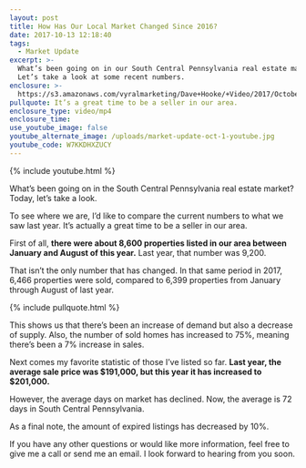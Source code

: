 ```yaml
---
layout: post
title: How Has Our Local Market Changed Since 2016?
date: 2017-10-13 12:18:40
tags:
  - Market Update
excerpt: >-
  What’s been going on in our South Central Pennsylvania real estate market?
  Let’s take a look at some recent numbers.
enclosure: >-
  https://s3.amazonaws.com/vyralmarketing/Dave+Hooke/+Video/2017/October/Central+PA+Real+Estate+Agent-+How+Has+Our+Local+Market+Changed+Since+2016%253F.mp4
pullquote: It’s a great time to be a seller in our area.
enclosure_type: video/mp4
enclosure_time:
use_youtube_image: false
youtube_alternate_image: /uploads/market-update-oct-1-youtube.jpg
youtube_code: W7KKDHXZUCY
---
```



{% include youtube.html %}

What’s been going on in the South Central Pennsylvania real estate market? Today, let’s take a look.

To see where we are, I’d like to compare the current numbers to what we saw last year. It’s actually a great time to be a seller in our area.

First of all, **there were about 8,600 properties listed in our area between January and August of this year.** Last year, that number was 9,200.

That isn’t the only number that has changed. In that same period in 2017, 6,466 properties were sold, compared to 6,399 properties from January through August of last year.

{% include pullquote.html %}

This shows us that there’s been an increase of demand but also a decrease of supply. Also, the number of sold homes has increased to 75%, meaning there’s been a 7% increase in sales.

Next comes my favorite statistic of those I’ve listed so far. **Last year, the average sale price was $191,000, but this year it has increased to $201,000.**

However, the average days on market has declined. Now, the average is 72 days in South Central Pennsylvania.

As a final note, the amount of expired listings has decreased by 10%.

If you have any other questions or would like more information, feel free to give me a call or send me an email. I look forward to hearing from you soon.